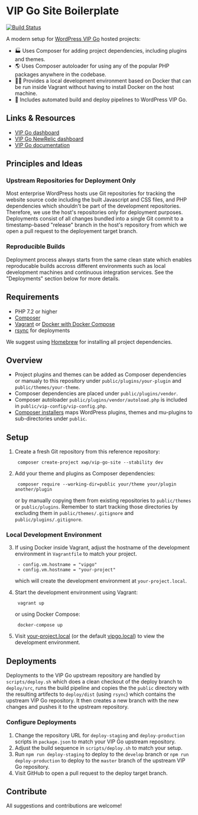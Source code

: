 # VIP Go Site Boilerplate

[![Build Status](https://travis-ci.com/xwp/vip-go-site.svg?branch=master)](https://travis-ci.com/xwp/vip-go-site)


A modern setup for [WordPress VIP Go](https://wpvip.com/documentation/vip-go/) hosted projects:

- 🏭 Uses Composer for adding project dependencies, including plugins and themes.
- 🌎 Uses Composer autoloader for using any of the popular PHP packages anywhere in the codebase.
- 👩‍💻 Provides a local development environment based on Docker that can be run inside Vagrant without having to install Docker on the host machine.
- 🚀 Includes automated build and deploy pipelines to WordPress VIP Go.


## Links & Resources

- [VIP Go dashboard](https://dashboard.wpvip.com)
- [VIP Go NewRelic dashboard](https://rpm.newrelic.com)
- [VIP Go documentation](https://wpvip.com/documentation/)


## Principles and Ideas

### Upstream Repositories for Deployment Only

Most enterprise WordPress hosts use Git repositories for tracking the website source code including the built Javascript and CSS files, and PHP dependencies which shouldn't be part of the development repositories. Therefore, we use the host's repositories only for deployment purposes. Deployments consist of all changes bundled into a single Git commit to a timestamp-based "release" branch in the host's repository from which we open a pull request to the deployement target branch.

### Reproducible Builds

Deployment process always starts from the same clean state which enables reproducable builds accross different environments such as local development machines and continuous integration services. See the "Deployments" section below for more details.


## Requirements

- PHP 7.2 or higher
- [Composer](https://getcomposer.org)
- [Vagrant](https://www.vagrantup.com) or [Docker with Docker Compose](https://docs.docker.com/compose/install/)
- [rsync](https://rsync.samba.org) for deployments

We suggest using [Homebrew](https://brew.sh) for installing all project dependencies.


## Overview

- Project plugins and themes can be added as Composer dependencies or manualy to this repository under `public/plugins/your-plugin` and `public/themes/your-theme`.
- Composer dependencies are placed under `public/plugins/vendor`.
- Composer autoloader `public/plugins/vendor/autoload.php` is included in `public/vip-config/vip-config.php`.
- [Composer installers](https://github.com/composer/installers) maps WordPress plugins, themes and mu-plugins to sub-directories under `public`.


## Setup

1. Create a fresh Git repository from this reference repository:

		composer create-project xwp/vip-go-site --stability dev

2. Add your theme and plugins as Composer dependencies:

		composer require --working-dir=public your/theme your/plugin another/plugin

	or by manually copying them from existing repositories to `public/themes` or `public/plugins`. Remember to start tracking those directories by excluding them in `public/themes/.gitignore` and `public/plugins/.gitignore`.


### Local Development Environment

3. If using Docker inside Vagrant, adjust the hostname of the development environment in `Vagrantfile` to match your project.

		- config.vm.hostname = "vipgo"
		+ config.vm.hostname = "your-project"
	
	which will create the development environment at `your-project.local`.

4. Start the development environment using Vagrant:

		vagrant up

	or using Docker Compose:

		docker-compose up

5. Visit [your-project.local](http://your-project.local) (or the default [vipgo.local](http://vipgo.local)) to view the development environment. 


## Deployments

Deployments to the VIP Go upstream repository are handled by `scripts/deploy.sh` which does a clean checkout of the deploy branch to `deploy/src`, runs the build pipeline and copies the the `public` directory with the resulting artifects to `deploy/dist` (using `rsync`) which contains the upstream VIP Go repository. It then creates a new branch with the new changes and pushes it to the upstream repository.

### Configure Deployments

1. Change the repository URL for `deploy-staging` and `deploy-production` scripts in `package.json` to match your VIP Go upstream repository.
2. Adjust the build sequence in `scripts/deploy.sh` to match your setup.
3. Run `npm run deploy-staging` to deploy to the `develop` branch or `npm run deploy-production` to deploy to the `master` branch of the upstream VIP Go repository.
4. Visit GitHub to open a pull request to the deploy target branch.


## Contribute

All suggestions and contributions are welcome!
